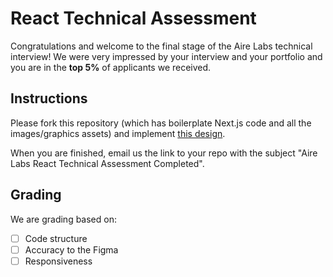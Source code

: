 
# React Technical Assessment

Congratulations and welcome to the final stage of the Aire Labs technical interview! We were very impressed by your interview and your portfolio and you are in the **top 5%** of applicants we received.

## Instructions

Please fork this repository (which has boilerplate Next.js code and all the images/graphics assets) and implement [this design](https://www.figma.com/file/n9fw5W1l4S7FyyV7qadnW2/Technical-Assessment?type=design&node-id=0%3A1&mode=design&t=YjDVnlWZmevfQ8JU-1).

When you are finished, email us the link to your repo with the subject "Aire Labs React Technical Assessment Completed".

## Grading

We are grading based on:

* [ ] Code structure
* [ ] Accuracy to the Figma
* [ ] Responsiveness

